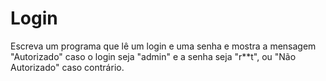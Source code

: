# Login

Escreva um programa que lê um login e uma senha e mostra a mensagem "Autorizado" caso o login seja "admin" e a senha seja "r**t", ou "Não Autorizado" caso contrário.

